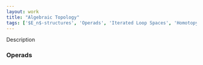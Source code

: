 ```yaml
---
layout: work
title: "Algebraic Topology"
tags: ['$E_n$-structures', 'Operads', 'Iterated Loop Spaces', 'Homotopy Theory', 'Associahedra'] 
---
```

Description
### Operads